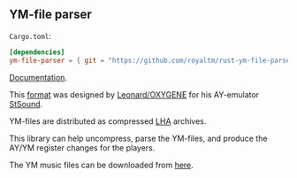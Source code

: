 YM-file parser
--------------

`Cargo.toml`:

```toml
[dependencies]
ym-file-parser = { git = "https://github.com/royaltm/rust-ym-file-parser" }
```

[Documentation].

This [format] was designed by [Leonard/OXYGENE] for his AY-emulator [StSound].

YM-files are distributed as compressed [LHA] archives.

This library can help uncompress, parse the YM-files, and produce the AY/YM register changes for the players.

The YM music files can be downloaded from [here](https://bulba.untergrund.net/main_e.htm).

[Documentation]: https://royaltm.github.io/rust-ym-file-parser/doc/ym_file_parser/
[format]: http://leonard.oxg.free.fr/ymformat.html
[Leonard/OXYGENE]: http://leonard.oxg.free.fr
[StSound]: http://leonard.oxg.free.fr/stsound.html
[LHA]: https://en.wikipedia.org/wiki/LHA_(file_format)